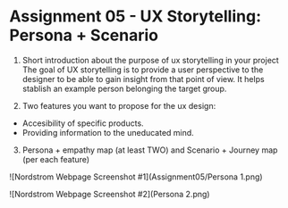# Assignment 05 - UX Storytelling: Persona + Scenario

1. Short introduction about the purpose of ux storytelling in your project
The goal of UX storytelling is to provide a user perspective to the designer to be able to gain insight from that point of view. It helps stablish an example person belonging the target group.

2. Two features you want to propose for the ux design:
- Accesibility of specific products.
- Providing information to the uneducated mind.

3. Persona + empathy map (at least TWO) and  Scenario + Journey map (per each feature)

![Nordstrom Webpage Screenshot #1](Assignment05/Persona 1.png)

![Nordstrom Webpage Screenshot #2](Persona 2.png)

